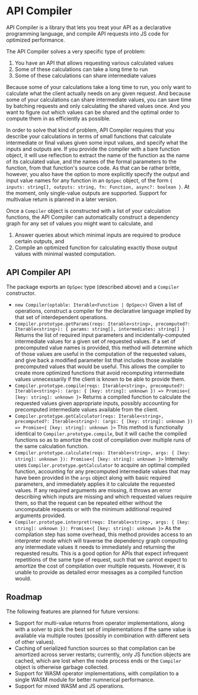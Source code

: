 API Compiler
============

API Compiler is a library that lets you treat your API as a declarative programming language, and compile API requests into JS code for optimized performance.

The API Compiler solves a very specific type of problem:

1. You have an API that allows requesting various calculated values
2. Some of these calculations can take a long time to run
3. Some of these calculations can share intermediate values

Because some of your calculations take a long time to run, you only want to calculate what the client actually needs on any given request. And because some of your calculations can share intermediate values, you can save time by batching requests and only calculating the shared values once. And you want to figure out which values can be shared and the optimal order to compute them in as efficiently as possible.

In order to solve that kind of problem, API Compiler requires that you describe your calculations in terms of small functions that calculate intermediate or final values given some input values, and specify what the inputs and outputs are. If you provide the compiler with a bare function object, it will use reflection to extract the name of the function as the name of its calculated value, and the names of the formal parameters to the function, from that function's source code. As that can be rather brittle, however, you also have the option to more explicitly specify the output and input value names for any function in an `OpSpec` object, of the form `{ inputs: string[], outputs: string, fn: Function, async?: boolean }`. At the moment, only single-value outputs are supported. Support for multivalue return is planned in a later version.

Once a `Compiler` object is constructed with a list of your calculation functions, the API Compiler can automatically construct a dependency graph for any set of values you might want to calculate, and

1. Answer queries about which minimal inputs are required to produce certain outputs, and
2. Compile an optimized function for calculating exactly those output values with minimal wasted computation.

API Compiler API
----------------

The package exports an `OpSpec` type (described above) and a `Compiler` constructor.

* `new Compiler(optable: Iterable<Function | OpSpec>)` Given a list of operations, construct a compiler for the declarative language implied by that set of interdependent operations.
* `Compiler.prototype.getParams(reqs: Iterable<string>, precomputed?: Iterable<string>): { params: string[], intermediates: string[] }` Returns the list of required input parameters and incidentally-computed intermediate values for a given set of requested values. If a set of precomputed value names is provided, this method will determine which of those values are useful in the computation of the requested values, and give back a modified parameter list that includes those available precomputed values that would be useful. This allows the compiler to create more optimized functions that avoid recomputing intermediate values unnecessarily if the client is known to be able to provide them.
* `Compiler.prototype.compile(reqs: Iterable<string>, precomputed?: Iterable<string>): (args: { [key: string]: unknown }) => Promise<{ [key: string]: unknown }>` Returns a compiled function to calculate the requested values given appropriate inputs, possibly accounting for precomputed intermediate values available from the client.
* `Compiler.prototype.getCalculator(reqs: Iterable<string>, precomputed?: Iterable<string>): (args: { [key: string]: unknown }) => Promise<{ [key: string]: unknown }>` This method is functionally identical to `Compiler.prototype.compile`, but it will cache the compiled functions so as to amortize the cost of compilation over multiple runs of the same calculation function.
* `Compiler.prototype.calculate(reqs: Iterable<string>, args: { [key: string]: unknown }): Promise<{ [key: string]: unknown }>` Internally uses `Compiler.prototype.getCalculator` to acquire an optimal compiled function, accounting for any precomputed intermediate values that may have been provided in the `args` object along with basic required parameters, and immediately applies it to calculate the requested values. If any required arguments are missing, it throws an error describing which inputs are missing and which requested values require them, so that the request can be repeated either without the uncomputable requests or with the minimum additional required arguments provided.
* `Compiler.prototype.interpret(reqs: Iterable<string>, args: { [key: string]: unknown }): Promise<{ [key: string]: unknown }>` As the compilation step has some overhead, this method provides access to an interpreter mode which will traverse the dependency graph computing any intermediate values it needs to immediately and returning the requested results. This is a good option for APIs that expect infrequent repetitions of the same type of request, such that we cannot expect to amortize the cost of compilation over multiple requests. However, it is unable to provide as detailed error messages as a compiled function would.

Roadmap
-------

The following features are planned for future versions:

* Support for multi-value returns from operator implementations, along with a solver to pick the best set of implementations if the same value is available via multiple routes (possibly in combination with different sets of other values).
* Caching of serialized function sources so that compilation can be amortized across server restarts; currently, only JS function objects are cached, which are lost when the node process ends or the `Compiler` object is otherwise garbage collected.
* Support for WASM operator implementations, with compilation to a single WASM module for better numnerical performance.
* Support for mixed WASM and JS operations.